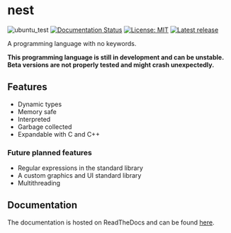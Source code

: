 # nest

![ubuntu_test](https://github.com/TheSilvered/nest/actions/workflows/ubuntu_test.yml/badge.svg)
[![Documentation Status](https://readthedocs.org/projects/nest-docs/badge/?version=latest)](https://nest-docs.readthedocs.io/en/latest/?badge=latest)
[![License: MIT](https://img.shields.io/badge/License-MIT-yellow.svg)](https://github.com/TheSilvered/nest/blob/main/LICENSE)
[![Latest release](https://img.shields.io/github/v/tag/TheSilvered/nest?label=Latest%20release)](https://github.com/TheSilvered/nest/releases)

A programming language with no keywords.

**This programming language is still in development and can be unstable. Beta
versions are not properly tested and might crash unexpectedly.**

## Features

- Dynamic types
- Memory safe
- Interpreted
- Garbage collected
- Expandable with C and C++

### Future planned features

- Regular expressions in the standard library
- A custom graphics and UI standard library
- Multithreading

## Documentation

The documentation is hosted on ReadTheDocs and can be found
[here](https://nest-docs.readthedocs.io/).
